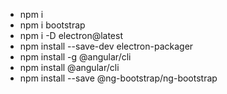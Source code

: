 - npm i
- npm i bootstrap
- npm i -D electron@latest
- npm install --save-dev electron-packager
- npm install -g @angular/cli
- npm install @angular/cli
- npm install --save @ng-bootstrap/ng-bootstrap
